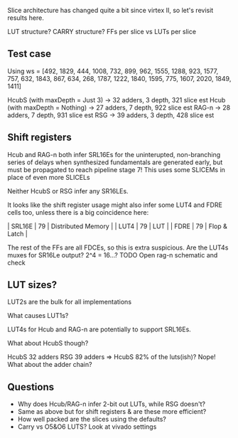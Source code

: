 Slice architecture has changed quite a bit since virtex II, so let's revisit results here.

LUT structure?
CARRY structure?
FFs per slice vs LUTs per slice

## Test case

Using ws = [492, 1829, 444, 1008, 732, 899, 962, 1555, 1288, 923, 1577, 757, 632, 1843, 867, 634, 268, 1787, 1222, 1840, 1595, 775, 1607, 2020, 1849, 1411]

HcubS (with maxDepth = Just 3) -> 32 adders, 3 depth, 321 slice est
Hcub (with maxDepth = Nothing) -> 27 adders, 7 depth, 922 slice est
RAG-n                          -> 28 adders, 7 depth, 931 slice est
RSG                            -> 39 adders, 3 depth, 428 slice est


## Shift registers

Hcub and RAG-n both infer SRL16Es for the uninterupted, non-branching series of
delays when synthesized fundamentals are generated early, but must be propagated
to reach pipeline stage 7! This uses some SLICEMs in place of even more SLICELs

Neither HcubS or RSG infer any SR16LEs.

It looks like the shift register usage might also infer some LUT4 and FDRE cells too, unless there is a big coincidence here:

| SRL16E   |   79 |  Distributed Memory |
| LUT4     |   79 |                 LUT |
| FDRE     |   79 |        Flop & Latch |

The rest of the FFs are all FDCEs, so this is extra suspicious.
Are the LUT4s muxes for SR16Le output? 2^4 = 16...?
TODO Open rag-n schematic and check

## LUT sizes?

LUT2s are the bulk for all implementations

What causes LUT1s?

LUT4s for Hcub and RAG-n are potentially to support SRL16Es.

What about HcubS though?

HcubS 32 adders 
RSG 39 adders    => HcubS 82% of the luts(ish)? Nope! What about the adder chain?



## Questions

  * Why does Hcub/RAG-n infer 2-bit out LUTs, while RSG doesn't?
  * Same as above but for shift registers & are these more efficient?
  * How well packed are the slices using the defaults?
  * Carry vs O5&O6 LUTS? Look at vivado settings
